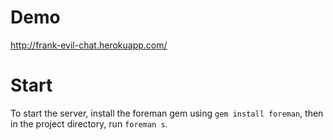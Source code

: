 # Demo

http://frank-evil-chat.herokuapp.com/

# Start

To start the server, install the foreman gem using `gem install foreman`, then in the project directory, run `foreman s`.
